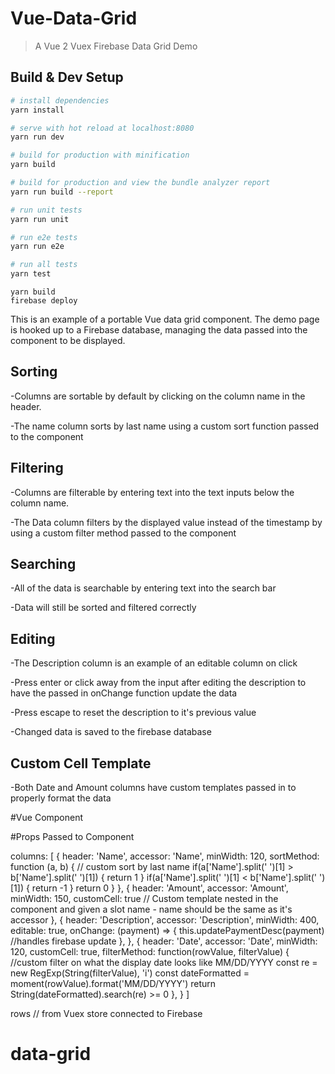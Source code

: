# Vue-Data-Grid

> A Vue 2 Vuex Firebase Data Grid Demo

## Build & Dev Setup

``` bash
# install dependencies
yarn install

# serve with hot reload at localhost:8080
yarn run dev

# build for production with minification
yarn build

# build for production and view the bundle analyzer report
yarn run build --report

# run unit tests
yarn run unit

# run e2e tests
yarn run e2e

# run all tests
yarn test
```

```
yarn build
firebase deploy
```

This is an example of a portable Vue data grid component.
The demo page is hooked up to a Firebase database, managing the data passed into the component to be displayed.

## Sorting

-Columns are sortable by default by clicking on the column name in the header.

-The name column sorts by last name using a custom sort function passed to the component

## Filtering

-Columns are filterable by entering text into the text inputs below the column name.

-The Data column filters by the displayed value instead of the timestamp by using a custom filter method passed to the component

## Searching

-All of the data is searchable by entering text into the search bar

-Data will still be sorted and filtered correctly

## Editing

-The Description column is an example of an editable column on click

-Press enter or click away from the input after editing the description to have the passed in onChange function update the data

-Press escape to reset the description to it's previous value

-Changed data is saved to the firebase database

## Custom Cell Template

-Both Date and Amount columns have custom templates passed in to properly format the data  


#Vue Component

<vue-table :columns="columns" :rows="payments">
  <template slot="Date" slot-scope="slotProps"><span>{{displayDate(slotProps.colData)}}</span></template>
  <template slot="Amount" slot-scope="slotProps"><span>{{usDollarFormatter(slotProps.colData)}}</span></template>
</vue-table>

#Props Passed to Component

columns: [
    {
      header: 'Name',
      accessor: 'Name',
      minWidth: 120,
      sortMethod: function (a, b) { // custom sort by last name 
        if(a['Name'].split(' ')[1] > b['Name'].split(' ')[1]) { return 1 }
        if(a['Name'].split(' ')[1] < b['Name'].split(' ')[1]) { return -1 }
        return 0
      }
    },
    {
      header: 'Amount',
      accessor: 'Amount',
      minWidth: 150,
      customCell: true // Custom template nested in the component and given a slot name - name should be the same as it's accessor
    },
    {
      header: 'Description',
      accessor: 'Description',
      minWidth: 400,
      editable: true,
      onChange: (payment) => {
        this.updatePaymentDesc(payment) //handles firebase update
      },
    },
    {
      header: 'Date',
      accessor: 'Date',
      minWidth: 120,
      customCell: true,
      filterMethod: function(rowValue, filterValue) { //custom filter on what the display date looks like MM/DD/YYYY
        const re = new RegExp(String(filterValue), 'i')
        const dateFormatted = moment(rowValue).format('MM/DD/YYYY')
        return String(dateFormatted).search(re) >= 0
      },
    }
  ]

rows // from Vuex store connected to Firebase
 
# data-grid

